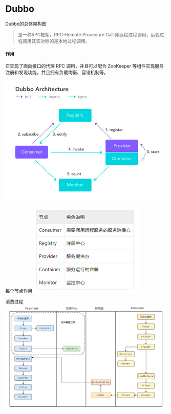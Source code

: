# Dubbo
Dubbo的总体架构图
> 是一种RPC框架，RPC-Remote Procedure Call 即远程过程调用，远程过程调用其实对标的是本地过程调用。 

#### 作用
它实现了面向接口的代理 RPC 调用，并且可以配合 ZooKeeper 等组件实现服务注册和发现功能，并且拥有负载均衡、容错机制等。

![img.png](img/img.png)

每个节点作用
![img_1.png](img/img_1.png)

消费过程
![img_2.png](img/img_2.png)























